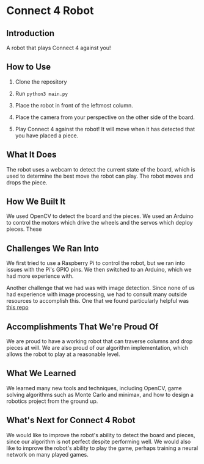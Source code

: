 # Connect 4 Robot

## Introduction

A robot that plays Connect 4 against you!

## How to Use

1. Clone the repository

2. Run `python3 main.py`

3. Place the robot in front of the leftmost column.

4. Place the camera from your perspective on the other side of the board.

5. Play Connect 4 against the robot! It will move when it has detected that you have placed a piece.

## What It Does

The robot uses a webcam to detect the current state of the board, which is used to determine the best move the robot can play. The robot moves and drops the piece.

## How We Built It

We used OpenCV to detect the board and the pieces. We used an Arduino to control the motors which drive the wheels and the servos which deploy pieces. These 

## Challenges We Ran Into

We first tried to use a Raspberry Pi to control the robot, but we ran into issues with the Pi's GPIO pins. We then switched to an Arduino, which we had more experience with.

Another challenge that we had was with image detection. Since none of us had experience with image processing, we had to consult many outside resources to accomplish this. One that we found particularly helpful was [this repo](https://github.com/Matt-Jennings-GitHub/ConnectFour-ComputerVisionAI)

## Accomplishments That We're Proud Of

We are proud to have a working robot that can traverse columns and drop pieces at will. We are also proud of our algorithm implementation, which allows the robot to play at a reasonable level.

## What We Learned

We learned many new tools and techniques, including OpenCV, game solving algorithms such as Monte Carlo and minimax, and how to design a robotics project from the ground up.

## What's Next for Connect 4 Robot

We would like to improve the robot's ability to detect the board and pieces, since our algorithm is not perfect despite performing well. We would also like to improve the robot's ability to play the game, perhaps training a neural network on many played games.